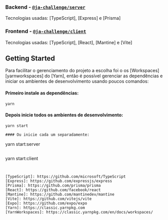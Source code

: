 ### Backend - [`@ja-challenge/server`](./server)

Tecnologias usadas: [TypeScript], [Express] e [Prisma]
<br/>

### Frontend - [`@ja-challenge/client`](./client)

Tecnologias usadas: [TypeScript], [React], [Mantine] e [Vite]

## Getting Started

Para facilitar o gerenciamento do projeto a escolha foi o os [Workspaces][yarnworkspaces] do [Yarn], então é possível gerenciar as dependências e iniciar os ambientes de desenvolvimento usando poucos comandos:

#### Primeiro instale as dependências:

```
yarn
```

#### Depois inicie todos os ambientes de desenvolvimento:

```
yarn start
```

```
#### Ou inicie cada um separadamente:

```

yarn start:server

```

```

yarn start:client

```


[TypeScript]: https://github.com/microsoft/TypeScript
[Express]: https://github.com/expressjs/express
[Prisma]: https://github.com/prisma/prisma
[React]: https://github.com/facebook/react
[Mantine]: https://github.com/mantinedev/mantine
[Vite]: https://github.com/vitejs/vite
[Expo]: https://github.com/expo/expo
[Yarn]: https://classic.yarnpkg.com
[YarnWorkspaces]: https://classic.yarnpkg.com/en/docs/workspaces/
```
